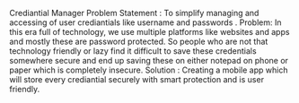 Crediantial Manager
Problem Statement : To simplify managing and accessing of user crediantials like username and passwords .
Problem: In this era full of technology, we use multiple platforms like websites and apps and mostly these are password protected.
         So people who are not that technology friendly or lazy find it difficult to save these credentials somewhere secure and end
         up saving these on either notepad on phone or paper which is completely insecure.
Solution : Creating a mobile app which will store every crediantial securely with smart protection and is user friendly.

